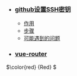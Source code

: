 - ### [**github设置SSH密钥**](/setsshkey/)
  - [作用](/setsshkey/?id=作用)
  - [步骤](/setsshkey/?id=步骤)
  - [可能遇到的问题](/setsshkey/?id=可能遇到的问题)
- ### [**vue-router**](/vueRouter/)

$\color{red} {Red} $